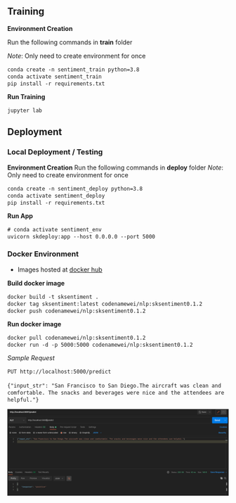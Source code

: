 ## Training

**Environment Creation**

Run the following commands in **train** folder

_Note_: Only need to create environment for once
```
conda create -n sentiment_train python=3.8
conda activate sentiment_train
pip install -r requirements.txt
```

**Run Training**
```
jupyter lab
```

## Deployment

### Local Deployment / Testing

**Environment Creation**
Run the following commands in **deploy** folder
_Note_: Only need to create environment for once
```
conda create -n sentiment_deploy python=3.8
conda activate sentiment_deploy
pip install -r requirements.txt
```

**Run App**
```
# conda activate sentiment_env
uvicorn skdeploy:app --host 0.0.0.0 --port 5000
```

### Docker Environment
- Images hosted at [docker hub](https://hub.docker.com/repository/docker/codenamewei/nlp)

**Build docker image**
```
docker build -t sksentiment .
docker tag sksentiment:latest codenamewei/nlp:sksentiment0.1.2
docker push codenamewei/nlp:sksentiment0.1.2
```

**Run docker image**
```        
docker pull codenamewei/nlp:sksentiment0.1.2
docker run -d -p 5000:5000 codenamewei/nlp:sksentiment0.1.2
```

_Sample Request_
```
PUT http://localhost:5000/predict

{"input_str": "San Francisco to San Diego.The aircraft was clean and comfortable. The snacks and beverages were nice and the attendees are helpful."}
```

<p align="center">
  <img src="metadata/postman.png">
</p>  
